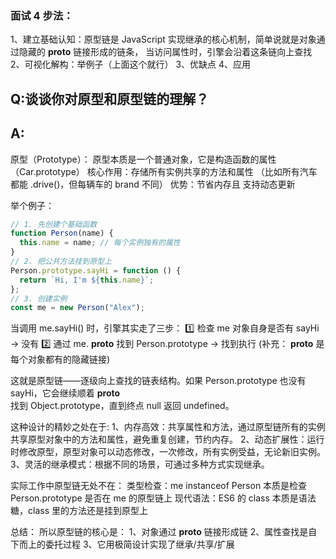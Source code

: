 ### 面试 4 步法：
1、建立基础认知：原型链是 JavaScript 实现继承的核心机制，简单说就是对象通过隐藏的 __proto__ 链接形成的链条，
当访问属性时，引擎会沿着这条链向上查找
2、可视化解构：举例子（上面这个就行）
3、优缺点
4、应用

## Q:谈谈你对原型和原型链的理解？

## A: 
原型（Prototype）：
原型本质是一个普通对象，它是构造函数的属性（Car.prototype）
核心作用：存储所有实例共享的方法和属性 （比如所有汽车都能 .drive()，但每辆车的 brand 不同）
优势：节省内存且 支持动态更新 

举个例子：
```js
// 1. 先创建个基础函数
function Person(name) {
  this.name = name; // 每个实例独有的属性
}
// 2. 把公共方法挂到原型上
Person.prototype.sayHi = function () {
  return `Hi, I'm ${this.name}`;
};
// 3. 创建实例
const me = new Person("Alex");
```

当调用 me.sayHi() 时，引擎其实走了三步：
1️⃣ 检查 me 对象自身是否有 sayHi → 没有
2️⃣ 通过 me. __proto__  找到 Person.prototype → 找到执行
(补充： __proto__  是每个对象都有的隐藏链接)

这就是原型链——逐级向上查找的链表结构。如果 Person.prototype 也没有 sayHi，它会继续顺着  __proto__  
找到 Object.prototype，直到终点 null 返回 undefined。

这种设计的精妙之处在于:
1、内存高效：共享属性和方法，通过原型链所有的实例共享原型对象中的方法和属性，避免重复创建，节约内存。
2、动态扩展性：运行时修改原型，原型对象可以动态修改，一次修改，所有实例受益，无论新旧实例。
3、灵活的继承模式：根据不同的场景，可通过多种方式实现继承。

实际工作中原型链无处不在：
类型检查：me instanceof Person 本质是检查 Person.prototype 是否在 me 的原型链上
现代语法：ES6 的 class 本质是语法糖，class 里的方法还是挂到原型上

总结：
所以原型链的核心是：
1、对象通过 **proto** 链接形成链
2、属性查找是自下而上的委托过程
3、它用极简设计实现了继承/共享/扩展
